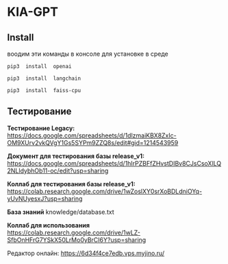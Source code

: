 # KIA-GPT

## Install

воодим эти команды в консоле для установке в среде

`pip3  install  openai`

`pip3  install  langchain`

`pip3  install  faiss-cpu`




## Тестирование
**Тестирование Legacy:** 
https://docs.google.com/spreadsheets/d/1dlzmaiKBX8ZxIc-OM9XUrv2vkQVgY1Gs5SYPm9ZZQ8s/edit#gid=1214543959

**Документ для тестирования базы release_v1:** 
https://docs.google.com/spreadsheets/d/1hIrPZBFfZHvstDIBv8CJsCsoXlLQ2NLldybhOb11-oc/edit?usp=sharing

**Коллаб для тестирования базы release_v1:** 
https://colab.research.google.com/drive/1wZoslXY0srXoBDLdniOYq-yUvNUyesxJ?usp=sharing

**База знаний** 
knowledge/database.txt

**Коллаб для использования** 
https://colab.research.google.com/drive/1wLZ-SfbOnHFrG7YSkX50LrMo0yBrCI6Y?usp=sharing


Редактор онлайн: https://6d34f4ce7edb.vps.myjino.ru/

